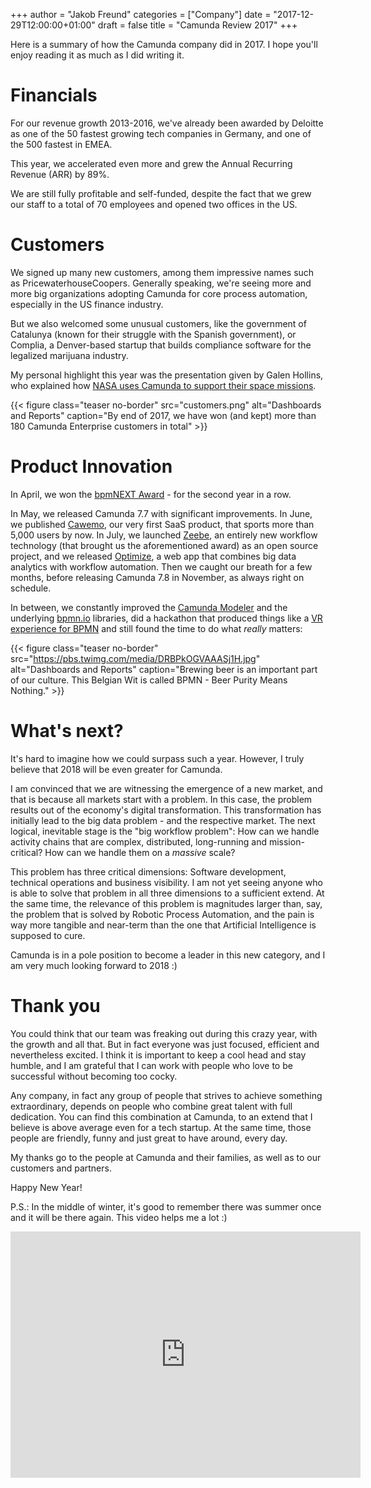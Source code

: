 +++
author = "Jakob Freund"
categories = ["Company"]
date = "2017-12-29T12:00:00+01:00"
draft = false
title = "Camunda Review 2017"
+++

Here is a summary of how the Camunda company did in 2017. I hope you'll enjoy reading it as much as I did writing it.

# Financials

For our revenue growth 2013-2016, we've already been awarded by Deloitte as one of the 50 fastest growing tech companies in Germany, and one of the 500 fastest in EMEA.

This year, we accelerated even more and grew the Annual Recurring Revenue (ARR) by 89%. 

We are still fully profitable and self-funded, despite the fact that we grew our staff to a total of 70 employees and opened two offices in the US.

# Customers

 We signed up many new customers, among them impressive names such as PricewaterhouseCoopers. Generally speaking, we're seeing more and more big organizations adopting Camunda for core process automation, especially in the US finance industry. 

But we also welcomed some unusual customers, like the government of Catalunya (known for their struggle with the Spanish government), or Complia, a Denver-based startup that builds compliance software for the legalized marijuana industry. 

My personal highlight this year was the presentation given by Galen Hollins, who explained how [NASA uses Camunda to support their space missions](https://vimeo.com/236067860). 

{{< figure
    class="teaser no-border"
    src="customers.png"
    alt="Dashboards and Reports"
    caption="By end of 2017, we have won (and kept) more than 180 Camunda Enterprise customers in total" >}}


# Product Innovation

In April, we won the [bpmNEXT Award](http://bpmnext.com) - for the second year in a row. 

In May, we released Camunda 7.7 with significant improvements. In June, we published [Cawemo](https://cawemo.com), our very first SaaS product, that sports more than 5,000 users by now. In July, we launched [Zeebe](https://zeebe.io), an entirely new workflow technology (that brought us the aforementioned award) as an open source project, and we released [Optimize](https://camunda.com/products/optimize/), a web app that combines big data analytics with workflow automation. Then we caught our breath for a few months, before releasing Camunda 7.8 in November, as always right on schedule. 

In between, we constantly improved the [Camunda Modeler](https://camunda.com/products/modeler/) and the underlying [bpmn.io](https://bpmn.io) libraries, did a hackathon that produced things like a [VR experience for BPMN](https://twitter.com/CamundaBPM/status/911199602925293570) and still found the time to do what <i>really</i> matters: 

{{< figure
    class="teaser no-border"
    src="https://pbs.twimg.com/media/DRBPkOGVAAASj1H.jpg"
    alt="Dashboards and Reports"
    caption="Brewing beer is an important part of our culture. This Belgian Wit is called BPMN - Beer Purity Means Nothing." >}}

# What's next?

It's hard to imagine how we could surpass such a year. However, I truly believe that 2018 will be even greater for Camunda.

I am convinced that we are witnessing the emergence of a new market, and that is because all markets start with a problem. In this case, the problem results out of the economy's digital transformation. This transformation has initially lead to the big data problem - and the respective market. The next logical, inevitable stage is the "big workflow problem": How can we handle activity chains that are complex, distributed, long-running and mission-critical? How can we handle them on a <i>massive</i> scale? 

This problem has three critical dimensions: Software development, technical operations and business visibility. I am not yet seeing anyone who is able to solve that problem in all three dimensions to a sufficient extend. At the same time, the relevance of this problem is magnitudes larger than, say, the problem that is solved by Robotic Process Automation, and the pain is way more tangible and near-term than the one that Artificial Intelligence is supposed to cure. 

Camunda is in a pole position to become a leader in this new category, and I am very much looking forward to 2018 :)

# Thank you

You could think that our team was freaking out during this crazy year, with the growth and all that. But in fact everyone was just focused, efficient and nevertheless excited. I think it is important to keep a cool head and stay humble, and I am grateful that I can work with people who love to be successful without becoming too cocky.

Any company, in fact any group of people that strives to achieve something extraordinary, depends on people who combine great talent with full dedication. You can find this combination at Camunda, to an extend that I believe is above average even for a tech startup. At the same time, those people are friendly, funny and just great to have around, every day. 

My thanks go to the people at Camunda and their families, as well as to our customers and partners. 

Happy New Year! 

P.S.: In the middle of winter, it's good to remember there was summer once and it will be there again. This video helps me a lot :)

<iframe width="560" height="394" src="https://www.youtube.com/embed/M29DnU70Fqk" frameborder="0" gesture="media" allow="encrypted-media" allowfullscreen></iframe>